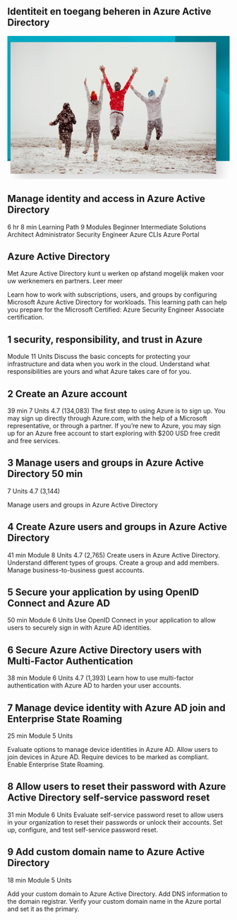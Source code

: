 ## Identiteit en toegang beheren in Azure Active Directory

![tt](../../pictures/het_is_zo_weer_kerst.png)

## Manage identity and access in Azure Active Directory
6 hr 8 min
Learning Path
9 Modules
Beginner
Intermediate
Solutions Architect
Administrator
Security Engineer
Azure
CLIs
Azure Portal

## Azure Active Directory

Met Azure Active Directory kunt u werken op afstand mogelijk maken voor uw werknemers en partners. Leer meer

Learn how to work with subscriptions, users, and groups by configuring Microsoft Azure Active Directory for workloads. This learning path can help you prepare for the Microsoft Certified: Azure Security Engineer Associate certification.


## 1 security, responsibility, and trust in Azure

Module 11 Units
Discuss the basic concepts for protecting your infrastructure and data when you work in the cloud. Understand what responsibilities are yours and what Azure takes care of for you.


## 2 Create an Azure account 

39 min
7 Units  4.7 (134,083)
The first step to using Azure is to sign up. You may sign up directly through Azure.com, with the help of a Microsoft representative, or through a partner. If you’re new to Azure, you may sign up for an Azure free account to start exploring with $200 USD free credit and free services.



## 3 Manage users and groups in Azure Active Directory 50 min
7 Units  4.7 (3,144)

Manage users and groups in Azure Active Directory


## 4 Create Azure users and groups in Azure Active Directory

41 min Module 8 Units 4.7 (2,765)
Create users in Azure Active Directory. Understand different types of groups. Create a group and add members. Manage business-to-business guest accounts.


## 5 Secure your application by using OpenID Connect and Azure AD 

50 min  Module 6 Units
Use OpenID Connect in your application to allow users to securely sign in with Azure AD identities.


## 6 Secure Azure Active Directory users with Multi-Factor Authentication

38 min Module 6 Units   4.7 (1,393) Learn how to use multi-factor authentication with Azure AD to harden your user accounts.


## 7 Manage device identity with Azure AD join and Enterprise State Roaming

25 min Module 5 Units
 
Evaluate options to manage device identities in Azure AD. Allow users to join devices in Azure AD. Require devices to be marked as compliant. Enable Enterprise State Roaming.


## 8 Allow users to reset their password with Azure Active Directory self-service password reset

31 min Module
6 Units
 Evaluate self-service password reset to allow users in your organization to reset their passwords or unlock their accounts. Set up, configure, and test self-service password reset.

##  9 Add custom domain name to Azure Active Directory

18 min Module 5 Units
 
Add your custom domain to Azure Active Directory. Add DNS information to the domain registrar. Verify your custom domain name in the Azure portal and set it as the primary.


